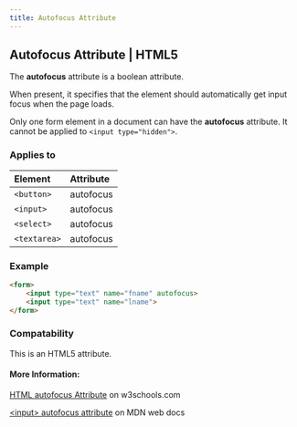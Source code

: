 ```yaml
---
title: Autofocus Attribute
---
```

## Autofocus Attribute | HTML5

The **autofocus** attribute is a boolean attribute.

When present, it specifies that the element should automatically get input focus when the page loads.

Only one form element in a document can have the **autofocus** attribute. It cannot be applied to `<input type="hidden">`.

### Applies to

| Element | Attribute |
| :-- | :-- |
| `<button>` | autofocus |
| `<input>` | autofocus |
| `<select>` | autofocus |
| `<textarea>` | autofocus |

### Example

```html
<form>
    <input type="text" name="fname" autofocus>
    <input type="text" name="lname">
</form>
```

### Compatability

This is an HTML5 attribute.

#### More Information:

[HTML autofocus Attribute](https://www.w3schools.com/tags/att_autofocus.asp) on w3schools.com

[&lt;input&gt; autofocus attribute](https://developer.mozilla.org/en-US/docs/Web/HTML/Element/input) on MDN web docs